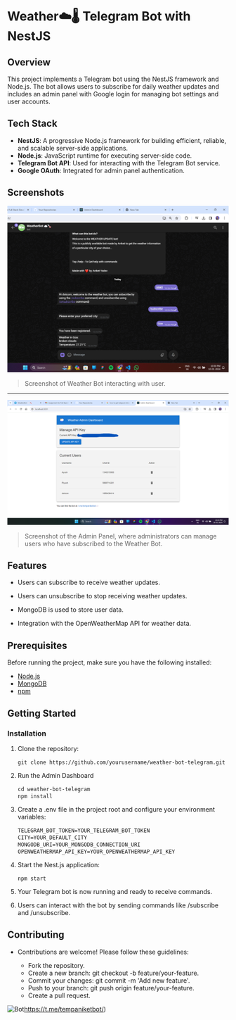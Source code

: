 # Weather☁️🌡️ Telegram Bot with NestJS

## Overview

This project implements a Telegram bot using the NestJS framework and Node.js. 
The bot allows users to subscribe for daily weather updates and includes an admin panel with Google login for managing bot settings and user accounts.

## Tech Stack

- **NestJS**: A progressive Node.js framework for building efficient, reliable, and scalable server-side applications.
- **Node.js**: JavaScript runtime for executing server-side code.
- **Telegram Bot API**: Used for interacting with the Telegram Bot service.
- **Google OAuth**: Integrated for admin panel authentication.
  
## Screenshots


![Screenshot 1](/weatherBot.png)
> Screenshot of Weather Bot interacting with user.
***
![Screenshot 2](/adminPanelScreenshot.png)
> Screenshot of the Admin Panel, where administrators can manage users who have subscribed to the Weather Bot.


## Features

- Users can subscribe to receive weather updates.

- Users can unsubscribe to stop receiving weather updates.

 - MongoDB is used to store user data.

- Integration with the OpenWeatherMap API for weather data.

## Prerequisites

Before running the project, make sure you have the following installed:

- [Node.js](https://nodejs.org/)
- [MongoDB](https://www.mongodb.com/)
- [npm](https://www.npmjs.com/)

## Getting Started

### Installation 

1. Clone the repository:

   ```shell
   git clone https://github.com/yourusername/weather-bot-telegram.git
   ```
2. Run the Admin Dashboard
    ```
   cd weather-bot-telegram
   npm install
   ```
3. Create a .env file in the project root and configure your environment variables:
    ```
    TELEGRAM_BOT_TOKEN=YOUR_TELEGRAM_BOT_TOKEN
    CITY=YOUR_DEFAULT_CITY
    MONGODB_URI=YOUR_MONGODB_CONNECTION_URI
    OPENWEATHERMAP_API_KEY=YOUR_OPENWEATHERMAP_API_KEY
    ```
    
4. Start the Nest.js application:
    ```
    npm start
    ```
5. Your Telegram bot is now running and ready to receive commands.

6. Users can interact with the bot by sending commands like /subscribe and /unsubscribe.


## Contributing 
- Contributions are welcome! Please follow these guidelines:

    - Fork the repository.
    - Create a new branch: git checkout -b feature/your-feature.
    - Commit your changes: git commit -m 'Add new feature'.
    - Push to your branch: git push origin feature/your-feature.
    - Create a pull request.
    



![Bot](https://t.me/tempaniketbot)https://t.me/tempaniketbot/)
